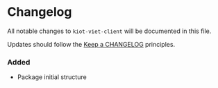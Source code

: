 # Changelog

All notable changes to `kiot-viet-client` will be documented in this file.

Updates should follow the [Keep a CHANGELOG](http://keepachangelog.com/) principles.

### Added
- Package initial structure
